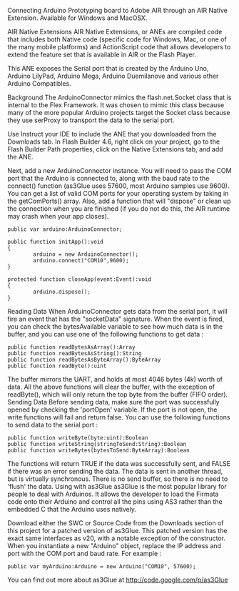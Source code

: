 Connecting Arduino Prototyping board to Adobe AIR through an AIR Native Extension. Available for Windows and MacOSX.

AIR Native Extensions
AIR Native Extensions, or ANEs are compiled code that includes both Native code (specific code for Windows, Mac, or one of the many mobile platforms) and ActionScript code that allows developers to extend the feature set that is available in AIR or the Flash Player.

This ANE exposes the Serial port that is created by the Arduino Uno, Arduino LilyPad, Arduino Mega, Arduino Duemilanove and various other Arduino Compatibles.

Background
The ArduinoConnector mimics the flash.net.Socket class that is internal to the Flex Framework. It was chosen to mimic this class because many of the more popular Arduino projects target the Socket class because they use serProxy to transport the data to the serial port.

Use
Instruct your IDE to include the ANE that you downloaded from the Downloads tab. In Flash Builder 4.6, right click on your project, go to the Flash Builder Path properties, click on the Native Extensions tab, and add the ANE.

Next, add a new ArduinoConnector instance. You will need to pass the COM port that the Arduino is connected to, along with the baud rate to the connect() function (as3Glue uses 57600, most Arduino samples use 9600). You can get a list of valid COM ports for your operating system by taking in the getComPorts() array. Also, add a function that will "dispose" or clean up the connection when you are finished (if you do not do this, the AIR runtime may crash when your app closes).

```
public var arduino:ArduinoConnector;
                        
public function initApp():void
{
        arduino = new ArduinoConnector();
        arduino.connect("COM10",9600);
}

protected function closeApp(event:Event):void
{
        arduino.dispose();                              
}
```

Reading Data
When ArduinoConnector gets data from the serial port, it will fire an event that has the "socketData" signature. When the event is fired, you can check the bytesAvailable variable to see how much data is in the buffer, and you can use one of the following functions to get data :

```
public function readBytesAsArray():Array
public function readBytesAsString():String
public function readBytesAsByteArray():ByteArray
public function readByte():uint
```

The buffer mirrors the UART, and holds at most 4046 bytes (4k) worth of data. All the above functions will clear the buffer, with the exception of readByte(), which will only return the top byte from the buffer (FIFO order).
Sending Data
Before sending data, make sure the port was successfully opened by checking the 'portOpen' variable. If the port is not open, the write functions will fail and return false. You can use the following functions to send data to the serial port :

```
public function writeByte(byte:uint):Boolean
public function writeString(stringToSend:String):Boolean
public function writeBytes(bytesToSend:ByteArray):Boolean
```

The functions will return TRUE if the data was successfully sent, and FALSE if there was an error sending the data. The data is sent in another thread, but is virtually synchronous. There is no send buffer, so there is no need to 'flush' the data.
Using with as3Glue
as3Glue is the most popular library for people to deal with Arduinos. It allows the developer to load the Firmata code onto their Arduino and control all the pins using AS3 rather than the embedded C that the Arduino uses natively.

Download either the SWC or Source Code from the Downloads section of this project for a patched version of as3Glue. This patched version has the exact same interfaces as v20, with a notable exception of the constructor. When you instantiate a new "Arduino" object, replace the IP address and port with the COM port and baud rate. For example :

```
public var myArduino:Arduino = new Arduino("COM10", 57600);
```

You can find out more about as3Glue at http://code.google.com/p/as3Glue
